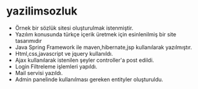 # yazilimsozluk


<ul>
<li>Örnek bir sözlük sitesi oluşturulmak istenmiştir.</li>
<li>Yazılım konusunda türkçe içerik üretmek için esinlenilmiş bir site tasarımıdır</li>
<li>Java Spring Framework ile maven,hibernate,jsp kullanılarak yazılmıştır.</li>
<li>Html,css,javascript ve jquery kullanıldı.</li>
<li>Ajax kullanılarak istenilen şeyler controller'a post edildi.</li>
<li>Login Filtreleme işlemleri yapıldı.</li>
<li>Mail servisi yazıldı.</li>
<li>Admin panelinde kullanılması gereken entityler oluşturuldu.</li>
  
</ul>
